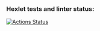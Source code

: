 ### Hexlet tests and linter status:
[![Actions Status](https://github.com/Ann6666/qa-engineer-project-84/actions/workflows/hexlet-check.yml/badge.svg)](https://github.com/Ann6666/qa-engineer-project-84/actions)